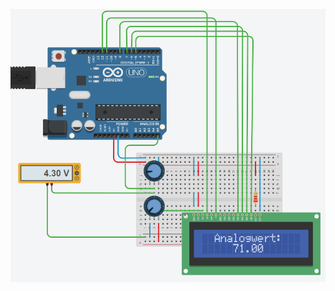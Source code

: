 ![image](https://github.com/frankyhub/Arduino-Beispiele_I/blob/master/A07_Analogwert_Anzeige/A07_Analogwert_Anzeige.png)
